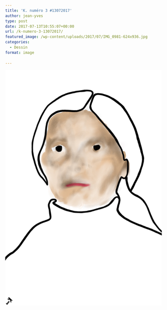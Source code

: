 ```yaml
---
title: 'K. numéro 3 #13072017'
author: jean-yves
type: post
date: 2017-07-13T10:55:07+00:00
url: /k-numero-3-13072017/
featured_image: /wp-content/uploads/2017/07/IMG_0981-624x936.jpg
categories:
  - Dessin
format: image

---
```

![K. numéro 3 #13072017](./IMG_0981.jpg)